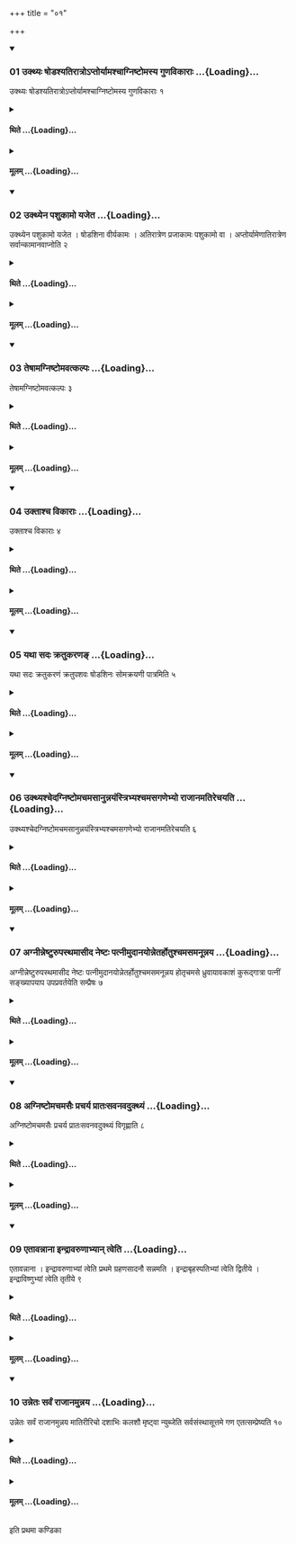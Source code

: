 +++
title = "०१"

+++

<div class="js_include" includetitle="true" newlevelforh1="3" unfilled url="/vedAH_yajuH/taittirIyam/sUtram/ApastambaH/shrautam/vishvAsa-prastutiH/14/01/01_ukthyaH_ShoDashyatirAtro-ptoryAmashchAgniShTomasya_guNavikArAH.md">
<details open><summary><h3>01 उक्थ्यः षोडश्यतिरात्रोऽप्तोर्यामश्चाग्निष्टोमस्य गुणविकाराः ...{Loading}...</h3></summary>

उक्थ्यः षोडश्यतिरात्रोऽप्तोर्यामश्चाग्निष्टोमस्य गुणविकाराः १
</details>
</div>
<div class="js_include collapsed" newlevelforh1="4" title="थिते" unfilled url="/vedAH_yajuH/taittirIyam/sUtram/ApastambaH/shrautam/thite/14/01/01_ukthyaH_ShoDashyatirAtro-ptoryAmashchAgniShTomasya_guNavikArAH.md">
<details><summary><h4>थिते ...{Loading}...</h4></summary>

उक्थ्यः षोडश्यतिरात्रोऽप्तोर्यामश्चाग्निष्टोमस्य गुणविकाराः १
</details>
</div>
<div class="js_include collapsed" newlevelforh1="4" title="मूलम्" unfilled url="/vedAH_yajuH/taittirIyam/sUtram/ApastambaH/shrautam/mUlam/14/01/01_ukthyaH_ShoDashyatirAtro-ptoryAmashchAgniShTomasya_guNavikArAH.md">
<details><summary><h4>मूलम् ...{Loading}...</h4></summary>

उक्थ्यः षोडश्यतिरात्रोऽप्तोर्यामश्चाग्निष्टोमस्य गुणविकाराः १
</details>
</div>
<div class="js_include" includetitle="true" newlevelforh1="3" unfilled url="/vedAH_yajuH/taittirIyam/sUtram/ApastambaH/shrautam/vishvAsa-prastutiH/14/01/02_ukthyena_pashukAmo_yajeta.md">
<details open><summary><h3>02 उक्थ्येन पशुकामो यजेत ...{Loading}...</h3></summary>

उक्थ्येन पशुकामो यजेत । षोडशिना वीर्यकामः । अतिरात्रेण प्रजाकामः पशुकामो वा । अप्तोर्यामेणातिरात्रेण सर्वान्कामानवाप्नोति २
</details>
</div>
<div class="js_include collapsed" newlevelforh1="4" title="थिते" unfilled url="/vedAH_yajuH/taittirIyam/sUtram/ApastambaH/shrautam/thite/14/01/02_ukthyena_pashukAmo_yajeta.md">
<details><summary><h4>थिते ...{Loading}...</h4></summary>

उक्थ्येन पशुकामो यजेत । षोडशिना वीर्यकामः । अतिरात्रेण प्रजाकामः पशुकामो वा । अप्तोर्यामेणातिरात्रेण सर्वान्कामानवाप्नोति २
</details>
</div>
<div class="js_include collapsed" newlevelforh1="4" title="मूलम्" unfilled url="/vedAH_yajuH/taittirIyam/sUtram/ApastambaH/shrautam/mUlam/14/01/02_ukthyena_pashukAmo_yajeta.md">
<details><summary><h4>मूलम् ...{Loading}...</h4></summary>

उक्थ्येन पशुकामो यजेत । षोडशिना वीर्यकामः । अतिरात्रेण प्रजाकामः पशुकामो वा । अप्तोर्यामेणातिरात्रेण सर्वान्कामानवाप्नोति २
</details>
</div>
<div class="js_include" includetitle="true" newlevelforh1="3" unfilled url="/vedAH_yajuH/taittirIyam/sUtram/ApastambaH/shrautam/vishvAsa-prastutiH/14/01/03_teShAmagniShTomavatkalpaH.md">
<details open><summary><h3>03 तेषामग्निष्टोमवत्कल्पः ...{Loading}...</h3></summary>

तेषामग्निष्टोमवत्कल्पः ३
</details>
</div>
<div class="js_include collapsed" newlevelforh1="4" title="थिते" unfilled url="/vedAH_yajuH/taittirIyam/sUtram/ApastambaH/shrautam/thite/14/01/03_teShAmagniShTomavatkalpaH.md">
<details><summary><h4>थिते ...{Loading}...</h4></summary>

तेषामग्निष्टोमवत्कल्पः ३
</details>
</div>
<div class="js_include collapsed" newlevelforh1="4" title="मूलम्" unfilled url="/vedAH_yajuH/taittirIyam/sUtram/ApastambaH/shrautam/mUlam/14/01/03_teShAmagniShTomavatkalpaH.md">
<details><summary><h4>मूलम् ...{Loading}...</h4></summary>

तेषामग्निष्टोमवत्कल्पः ३
</details>
</div>
<div class="js_include" includetitle="true" newlevelforh1="3" unfilled url="/vedAH_yajuH/taittirIyam/sUtram/ApastambaH/shrautam/vishvAsa-prastutiH/14/01/04_uktAshcha_vikArAH.md">
<details open><summary><h3>04 उक्ताश्च विकाराः ...{Loading}...</h3></summary>

उक्ताश्च विकाराः ४
</details>
</div>
<div class="js_include collapsed" newlevelforh1="4" title="थिते" unfilled url="/vedAH_yajuH/taittirIyam/sUtram/ApastambaH/shrautam/thite/14/01/04_uktAshcha_vikArAH.md">
<details><summary><h4>थिते ...{Loading}...</h4></summary>

उक्ताश्च विकाराः ४
</details>
</div>
<div class="js_include collapsed" newlevelforh1="4" title="मूलम्" unfilled url="/vedAH_yajuH/taittirIyam/sUtram/ApastambaH/shrautam/mUlam/14/01/04_uktAshcha_vikArAH.md">
<details><summary><h4>मूलम् ...{Loading}...</h4></summary>

उक्ताश्च विकाराः ४
</details>
</div>
<div class="js_include" includetitle="true" newlevelforh1="3" unfilled url="/vedAH_yajuH/taittirIyam/sUtram/ApastambaH/shrautam/vishvAsa-prastutiH/14/01/05_yathA_sadaH_kratukaraNa~N.md">
<details open><summary><h3>05 यथा सदः क्रतुकरणङ् ...{Loading}...</h3></summary>

यथा सदः क्रतुकरणं क्रतुपशवः षोडशिनः सोमक्रयणी पात्रमिति ५
</details>
</div>
<div class="js_include collapsed" newlevelforh1="4" title="थिते" unfilled url="/vedAH_yajuH/taittirIyam/sUtram/ApastambaH/shrautam/thite/14/01/05_yathA_sadaH_kratukaraNa~N.md">
<details><summary><h4>थिते ...{Loading}...</h4></summary>

यथा सदः क्रतुकरणं क्रतुपशवः षोडशिनः सोमक्रयणी पात्रमिति ५
</details>
</div>
<div class="js_include collapsed" newlevelforh1="4" title="मूलम्" unfilled url="/vedAH_yajuH/taittirIyam/sUtram/ApastambaH/shrautam/mUlam/14/01/05_yathA_sadaH_kratukaraNa~N.md">
<details><summary><h4>मूलम् ...{Loading}...</h4></summary>

यथा सदः क्रतुकरणं क्रतुपशवः षोडशिनः सोमक्रयणी पात्रमिति ५
</details>
</div>
<div class="js_include" includetitle="true" newlevelforh1="3" unfilled url="/vedAH_yajuH/taittirIyam/sUtram/ApastambaH/shrautam/vishvAsa-prastutiH/14/01/06_ukthyashchedagniShTomachamasAnunnayaMstribhyashchamasagaNebhyo_rAjAnamatirechayati.md">
<details open><summary><h3>06 उक्थ्यश्चेदग्निष्टोमचमसानुन्नयंस्त्रिभ्यश्चमसगणेभ्यो राजानमतिरेचयति ...{Loading}...</h3></summary>

उक्थ्यश्चेदग्निष्टोमचमसानुन्नयंस्त्रिभ्यश्चमसगणेभ्यो राजानमतिरेचयति ६
</details>
</div>
<div class="js_include collapsed" newlevelforh1="4" title="थिते" unfilled url="/vedAH_yajuH/taittirIyam/sUtram/ApastambaH/shrautam/thite/14/01/06_ukthyashchedagniShTomachamasAnunnayaMstribhyashchamasagaNebhyo_rAjAnamatirechayati.md">
<details><summary><h4>थिते ...{Loading}...</h4></summary>

उक्थ्यश्चेदग्निष्टोमचमसानुन्नयंस्त्रिभ्यश्चमसगणेभ्यो राजानमतिरेचयति ६
</details>
</div>
<div class="js_include collapsed" newlevelforh1="4" title="मूलम्" unfilled url="/vedAH_yajuH/taittirIyam/sUtram/ApastambaH/shrautam/mUlam/14/01/06_ukthyashchedagniShTomachamasAnunnayaMstribhyashchamasagaNebhyo_rAjAnamatirechayati.md">
<details><summary><h4>मूलम् ...{Loading}...</h4></summary>

उक्थ्यश्चेदग्निष्टोमचमसानुन्नयंस्त्रिभ्यश्चमसगणेभ्यो राजानमतिरेचयति ६
</details>
</div>
<div class="js_include" includetitle="true" newlevelforh1="3" unfilled url="/vedAH_yajuH/taittirIyam/sUtram/ApastambaH/shrautam/vishvAsa-prastutiH/14/01/07_agnInneShTurupasthamAsIda_neShTaH_patnImudAnayonnetarhotushchamasamanUnnaya.md">
<details open><summary><h3>07 अग्नीन्नेष्टुरुपस्थमासीद नेष्टः पत्नीमुदानयोन्नेतर्होतुश्चमसमनून्नय ...{Loading}...</h3></summary>

अग्नीन्नेष्टुरुपस्थमासीद नेष्टः पत्नीमुदानयोन्नेतर्होतुश्चमसमनून्नय होतृचमसे ध्रुवायावकाशं कुरूद्गात्रा पत्नीं सङ्ख्यापयाप उपप्रवर्तयेति सम्प्रैषः ७
</details>
</div>
<div class="js_include collapsed" newlevelforh1="4" title="थिते" unfilled url="/vedAH_yajuH/taittirIyam/sUtram/ApastambaH/shrautam/thite/14/01/07_agnInneShTurupasthamAsIda_neShTaH_patnImudAnayonnetarhotushchamasamanUnnaya.md">
<details><summary><h4>थिते ...{Loading}...</h4></summary>

अग्नीन्नेष्टुरुपस्थमासीद नेष्टः पत्नीमुदानयोन्नेतर्होतुश्चमसमनून्नय होतृचमसे ध्रुवायावकाशं कुरूद्गात्रा पत्नीं सङ्ख्यापयाप उपप्रवर्तयेति सम्प्रैषः ७
</details>
</div>
<div class="js_include collapsed" newlevelforh1="4" title="मूलम्" unfilled url="/vedAH_yajuH/taittirIyam/sUtram/ApastambaH/shrautam/mUlam/14/01/07_agnInneShTurupasthamAsIda_neShTaH_patnImudAnayonnetarhotushchamasamanUnnaya.md">
<details><summary><h4>मूलम् ...{Loading}...</h4></summary>

अग्नीन्नेष्टुरुपस्थमासीद नेष्टः पत्नीमुदानयोन्नेतर्होतुश्चमसमनून्नय होतृचमसे ध्रुवायावकाशं कुरूद्गात्रा पत्नीं सङ्ख्यापयाप उपप्रवर्तयेति सम्प्रैषः ७
</details>
</div>
<div class="js_include" includetitle="true" newlevelforh1="3" unfilled url="/vedAH_yajuH/taittirIyam/sUtram/ApastambaH/shrautam/vishvAsa-prastutiH/14/01/08_agniShTomachamasaiH_pracharya_prAtaHsavanavadukthyaM.md">
<details open><summary><h3>08 अग्निष्टोमचमसैः प्रचर्य प्रातःसवनवदुक्थ्यं ...{Loading}...</h3></summary>

अग्निष्टोमचमसैः प्रचर्य प्रातःसवनवदुक्थ्यं विगृह्णाति ८
</details>
</div>
<div class="js_include collapsed" newlevelforh1="4" title="थिते" unfilled url="/vedAH_yajuH/taittirIyam/sUtram/ApastambaH/shrautam/thite/14/01/08_agniShTomachamasaiH_pracharya_prAtaHsavanavadukthyaM.md">
<details><summary><h4>थिते ...{Loading}...</h4></summary>

अग्निष्टोमचमसैः प्रचर्य प्रातःसवनवदुक्थ्यं विगृह्णाति ८
</details>
</div>
<div class="js_include collapsed" newlevelforh1="4" title="मूलम्" unfilled url="/vedAH_yajuH/taittirIyam/sUtram/ApastambaH/shrautam/mUlam/14/01/08_agniShTomachamasaiH_pracharya_prAtaHsavanavadukthyaM.md">
<details><summary><h4>मूलम् ...{Loading}...</h4></summary>

अग्निष्टोमचमसैः प्रचर्य प्रातःसवनवदुक्थ्यं विगृह्णाति ८
</details>
</div>
<div class="js_include" includetitle="true" newlevelforh1="3" unfilled url="/vedAH_yajuH/taittirIyam/sUtram/ApastambaH/shrautam/vishvAsa-prastutiH/14/01/09_etAvannAnA_indrAvaruNAbhyAn_tveti.md">
<details open><summary><h3>09 एतावन्नाना इन्द्रावरुणाभ्यान् त्वेति ...{Loading}...</h3></summary>

एतावन्नाना । इन्द्रावरुणाभ्यां त्वेति प्रथमे ग्रहणसादनौ सन्नमति । इन्द्राबृहस्पतिभ्यां त्वेति द्वितीये । इन्द्राविष्णुभ्यां त्वेति तृतीये ९
</details>
</div>
<div class="js_include collapsed" newlevelforh1="4" title="थिते" unfilled url="/vedAH_yajuH/taittirIyam/sUtram/ApastambaH/shrautam/thite/14/01/09_etAvannAnA_indrAvaruNAbhyAn_tveti.md">
<details><summary><h4>थिते ...{Loading}...</h4></summary>

एतावन्नाना । इन्द्रावरुणाभ्यां त्वेति प्रथमे ग्रहणसादनौ सन्नमति । इन्द्राबृहस्पतिभ्यां त्वेति द्वितीये । इन्द्राविष्णुभ्यां त्वेति तृतीये ९
</details>
</div>
<div class="js_include collapsed" newlevelforh1="4" title="मूलम्" unfilled url="/vedAH_yajuH/taittirIyam/sUtram/ApastambaH/shrautam/mUlam/14/01/09_etAvannAnA_indrAvaruNAbhyAn_tveti.md">
<details><summary><h4>मूलम् ...{Loading}...</h4></summary>

एतावन्नाना । इन्द्रावरुणाभ्यां त्वेति प्रथमे ग्रहणसादनौ सन्नमति । इन्द्राबृहस्पतिभ्यां त्वेति द्वितीये । इन्द्राविष्णुभ्यां त्वेति तृतीये ९
</details>
</div>
<div class="js_include" includetitle="true" newlevelforh1="3" unfilled url="/vedAH_yajuH/taittirIyam/sUtram/ApastambaH/shrautam/vishvAsa-prastutiH/14/01/10_unnetaH_sarvaM_rAjAnamunnaya.md">
<details open><summary><h3>10 उन्नेतः सर्वं राजानमुन्नय ...{Loading}...</h3></summary>

उन्नेतः सर्वं राजानमुन्नय मातिरीरिचो दशाभिः कलशौ मृष्ट्वा न्युब्जेति सर्वसंस्थासूत्तमे गण एतत्सम्प्रेष्यति १०
</details>
</div>
<div class="js_include collapsed" newlevelforh1="4" title="थिते" unfilled url="/vedAH_yajuH/taittirIyam/sUtram/ApastambaH/shrautam/thite/14/01/10_unnetaH_sarvaM_rAjAnamunnaya.md">
<details><summary><h4>थिते ...{Loading}...</h4></summary>

उन्नेतः सर्वं राजानमुन्नय मातिरीरिचो दशाभिः कलशौ मृष्ट्वा न्युब्जेति सर्वसंस्थासूत्तमे गण एतत्सम्प्रेष्यति १०
</details>
</div>
<div class="js_include collapsed" newlevelforh1="4" title="मूलम्" unfilled url="/vedAH_yajuH/taittirIyam/sUtram/ApastambaH/shrautam/mUlam/14/01/10_unnetaH_sarvaM_rAjAnamunnaya.md">
<details><summary><h4>मूलम् ...{Loading}...</h4></summary>

उन्नेतः सर्वं राजानमुन्नय मातिरीरिचो दशाभिः कलशौ मृष्ट्वा न्युब्जेति सर्वसंस्थासूत्तमे गण एतत्सम्प्रेष्यति १०
</details>
</div>

  
इति प्रथमा कण्डिका 
